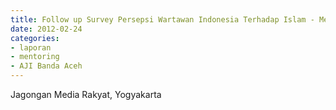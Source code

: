 ```yaml
---
title: Follow up Survey Persepsi Wartawan Indonesia Terhadap Islam - Mentoring 24 Februari 2012 
date: 2012-02-24
categories:
- laporan
- mentoring
- AJI Banda Aceh
---
```


Jagongan Media Rakyat, Yogyakarta
